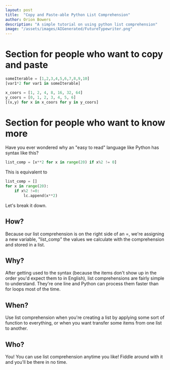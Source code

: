 ```yaml
---
layout: post
title:  "Copy and Paste-able Python List Comprehension"
author: Orion Bowers
description: "A simple tutorial on using python list comprehension" 
image: "/assets/images/AIGenerated/FutureTypewriter.png"
---
```


# Section for people who want to copy and paste
```python
someIterable = [1,2,3,4,5,6,7,8,9,10]
[var1*2 for var1 in someIterable]

x_coors = [1, 2, 4, 8, 16, 32, 64]
y_coors = [0, 1, 2, 3, 4, 5, 6]
[(x,y) for x in x_coors for y in y_coors]

```

# Section for people who want to know more
Have you ever wondered why an "easy to read" language like Python has syntax like this?
```python
list_comp = [x**2 for x in range(20) if x%2 != 0]
```
This is equivalent to
```python
list_comp = []
for x in range(20):
    if x%2 !=0:
        lc.append(x**2)
```
Let's break it down.

## How?
Because our list comprehension is on the right side of an =, we're assigning a new variable, "list_comp" the values we calculate with the comprehension and stored in a list.

## Why?
After getting used to the syntax (because the items don't show up in the order you'd expect them to in English), list comprehensions are fairly simple to understand. They're one line and Python can process them faster than for loops most of the time.

## When?
Use list comprehension when you're creating a list by applying some sort of function to everything, or when you want transfer some items from one list to another.

## Who?
You! You can use list comprehension anytime you like! Fiddle around with it and you'll be there in no time. 

